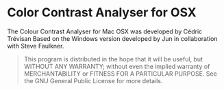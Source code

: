 Color Contrast Analyser for OSX
===============================

The Colour Contrast Analyser for Mac OSX was developed by Cédric Trévisan Based on the Windows version developed by Jun in collaboration with Steve Faulkner.

> This program is distributed in the hope that it will be useful, but WITHOUT ANY WARRANTY; without even the implied warranty of MERCHANTABILITY or FITNESS FOR A PARTICULAR PURPOSE. See the GNU General Public License for more details.
